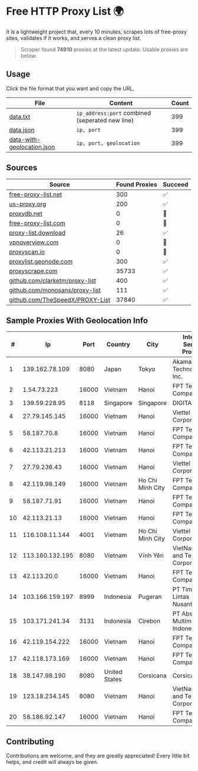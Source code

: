 
# Free HTTP Proxy List 🌍

It is a lightweight project that, every 10 minutes, scrapes lots of free-proxy sites, validates if it works, and serves a clean proxy list.


> Scraper found **74910** proxies at the latest update. Usable proxies are below.

## Usage

Click the file format that you want and copy the URL.


|File|Content|Count|
|----|-------|-----|
|[data.txt](https://raw.githubusercontent.com/themiralay/Proxy-List-World/master/data.txt)|`ip_address:port` combined (seperated new line)|399|
|[data.json](https://raw.githubusercontent.com/themiralay/Proxy-List-World/master/data.json)|`ip, port`|399|
|[data-with-geolocation.json](https://raw.githubusercontent.com/themiralay/Proxy-List-World/master/data-with-geolocation.json)|`ip, port, geolocation`|399|

## Sources

|Source|Found Proxies|Succeed|
|------|-------------|-------|
|[free-proxy-list.net](https://free-proxy-list.net)|300|✅|
|[us-proxy.org](https://www.us-proxy.org)|200|✅|
|[proxydb.net](http://proxydb.net)|0|🚫|
|[free-proxy-list.com](https://free-proxy-list.com/?page=&port=&type%5B%5D=http&type%5B%5D=https&up_time=0&search=Search)|0|🚫|
|[proxy-list.download](https://www.proxy-list.download/HTTP)|26|✅|
|[vpnoverview.com](https://vpnoverview.com/privacy/anonymous-browsing/free-proxy-servers)|0|🚫|
|[proxyscan.io](https://www.proxyscan.io)|0|🚫|
|[proxylist.geonode.com](https://proxylist.geonode.com/api/proxy-list?limit=300&page=1&sort_by=lastChecked&sort_type=desc&protocols=http,https)|300|✅|
|[proxyscrape.com](https://api.proxyscrape.com/v2/?request=displayproxies&protocol=http&timeout=10000&country=all&ssl=all&anonymity=all)|35733|✅|
|[github.com/clarketm/proxy-list](https://raw.githubusercontent.com/clarketm/proxy-list/master/proxy-list-raw.txt)|400|✅|
|[github.com/monosans/proxy-list](https://raw.githubusercontent.com/monosans/proxy-list/main/proxies/http.txt)|111|✅|
|[github.com/TheSpeedX/PROXY-List](https://raw.githubusercontent.com/TheSpeedX/PROXY-List/master/http.txt)|37840|✅|


## Sample Proxies With Geolocation Info

|#|Ip|Port|Country|City|Internet Service Provider|
|-|--|----|-------|----|-------------------------|
|1|139.162.78.109|8080|Japan|Tokyo|Akamai Technologies, Inc.|
|2|1.54.73.223|16000|Vietnam|Hanoi|FPT Telecom Company|
|3|139.59.228.95|8118|Singapore|Singapore|DIGITALOCEAN|
|4|27.79.145.145|16000|Vietnam|Hanoi|Viettel Corporation|
|5|58.187.70.8|16000|Vietnam|Hanoi|FPT Telecom Company|
|6|42.113.21.213|16000|Vietnam|Hanoi|FPT Telecom Company|
|7|27.79.236.43|16000|Vietnam|Hanoi|Viettel Corporation|
|8|42.119.98.149|16000|Vietnam|Ho Chi Minh City|FPT Telecom Company|
|9|58.187.71.91|16000|Vietnam|Hanoi|FPT Telecom Company|
|10|42.113.21.13|16000|Vietnam|Hanoi|FPT Telecom Company|
|11|116.108.11.144|4001|Vietnam|Ho Chi Minh City|Viettel Corporation|
|12|113.160.132.195|8080|Vietnam|Vĩnh Yên|VietNam Post and Telecom Corporation|
|13|42.113.20.0|16000|Vietnam|Hanoi|FPT Telecom Company|
|14|103.166.159.197|8999|Indonesia|Pugeran|PT Timor Lintas Nusantara|
|15|103.171.241.34|3131|Indonesia|Cirebon|PT Abs Multimedia Indonesia|
|16|42.119.154.222|16000|Vietnam|Hanoi|FPT Telecom Company|
|17|42.118.173.169|16000|Vietnam|Hanoi|FPT Telecom Company|
|18|38.147.98.190|8080|United States|Corsicana|Corsicana ISD|
|19|123.18.234.145|8080|Vietnam|Hanoi|VietNam Post and Telecom Corporation|
|20|58.186.92.147|16000|Vietnam|Hanoi|FPT Telecom Company|



## Contributing

Contributions are welcome, and they are greatly appreciated! Every
little bit helps, and credit will always be given.

